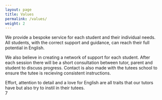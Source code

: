 ```yaml
---
layout: page
title: Values
permalink: /values/
weight: 2
---
```


We provide a bespoke service for each student and their individual needs. All students, with the correct support and guidance, can reach their full potential in English.

We also believe in creating a network of support for each student. After each session there will be a short consultation between tutor, parent and student to discuss progress. Contact is also made with the tutees school to ensure the tutee is recieving consistent instructions.

Effort, attention to detail and a love for English are all traits that our tutors have but also try to instil in their tutees.   
7
